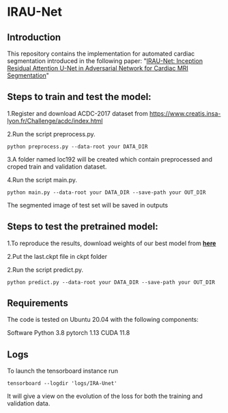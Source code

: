 # IRAU-Net
## **Introduction**

This repository contains the  implementation for automated cardiac segmentation introduced in the following paper: "[IRAU-Net: Inception Residual Attention U-Net in Adversarial Network for Cardiac MRI Segmentation](https://www.techrxiv.org/articles/preprint/IRA-Unet_Inception_Residual_Attention_Unet_in_Adversarial_Network_for_Cardiac_MRI_Segmentation/23896641)"

## **Steps to train and test the model:**

1.Register and download ACDC-2017 dataset from https://www.creatis.insa-lyon.fr/Challenge/acdc/index.html

2.Run the script preprocess.py.
```
python preprocess.py --data-root your DATA_DIR
```

3.A folder named loc192 will be created which contain preprocessed and croped train and validation dataset.

4.Run the script main.py.

```
python main.py --data-root your DATA_DIR --save-path your OUT_DIR
```

The segmented image of test set will be saved in outputs

## **Steps to test the pretrained model:**
1.To reproduce the results, download weights of our best model from **[here](https://drive.google.com/file/d/1iMSjN4b1y_uBoCqYYazqd33tP7uWjvCq/view?usp=drive_link)**
 
2.Put the last.ckpt file in ckpt folder

2.Run the script predict.py.
```
python predict.py --data-root your DATA_DIR --save-path your OUT_DIR
```

## **Requirements**
The code is tested on Ubuntu 20.04 with the following components:

Software
Python 3.8
pytorch 1.13
CUDA 11.8 

## Logs
To launch the tensorboard instance run
```
tensorboard --logdir 'logs/IRA-Unet'
```
It will give a view on the evolution of the loss for both the training and validation data.

